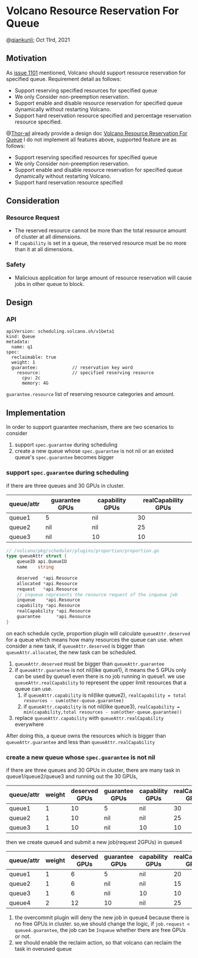 # Volcano Resource Reservation For Queue

@[qiankunli](https://github.com/qiankunli); Oct 11rd, 2021

## Motivation
As [issue 1101](https://github.com/volcano-sh/volcano/issues/1101) mentioned, Volcano should support resource reservation
for specified queue. Requirement detail as follows:
* Support reserving specified resources for specified queue
* We only Consider non-preemption reservation.
* Support enable and disable resource reservation for specified queue dynamically without restarting Volcano.
* Support hard reservation resource specified and percentage reservation resource specified.

@[Thor-wl](https://github.com/Thor-wl) already provide a design doc [Volcano Resource Reservation For Queue](https://github.com/volcano-sh/volcano/blob/master/docs/design/queue-resource-reservation-design.md)
I do not implement all features above, supported feature are as follows:

* Support reserving specified resources for specified queue
* We only Consider non-preemption reservation.
* Support enable and disable resource reservation for specified queue dynamically without restarting Volcano.
* Support hard reservation resource specified

## Consideration
### Resource Request
* The reserved resource cannot be more than the total resource amount of cluster at all dimensions.
* If `capability` is set in a queue, the reserved resource must be no more than it at all dimensions.

### Safety
* Malicious application for large amount of resource reservation will cause jobs in other queue to block.

## Design
### API
```
apiVersion: scheduling.volcano.sh/v1beta1
kind: Queue
metadata:
  name: q1
spec:
  reclaimable: true
  weight: 1
  guarantee:             // reservation key word
    resource:            // specified reserving resource
      cpu: 2c
      memory: 4G
```

`guarantee.resource` list of reserving resource categories and amount.

## Implementation

In order to support guarantee mechanism, there are two scenarios to consider
1. support `spec.guarantee` during scheduling
2. create a new queue whose `spec.guarantee` is not nil or an existed queue's `spec.guarantee` becomes bigger

### support `spec.guarantee` during scheduling

if there are three queues and 30 GPUs in cluster.

|queue/attr|guarantee GPUs|capability GPUs|realCapability GPUs|
|---|---|---|---|
|queue1|5|nil|30|
|queue2|nil|nil|25|
|queue3|nil|10|10|


```go
// /volcano/pkg/scheduler/plugins/proportion/proportion.go
type queueAttr struct {
	queueID api.QueueID
	name    string
	
	deserved  *api.Resource
	allocated *api.Resource
	request   *api.Resource
	// inqueue represents the resource request of the inqueue job
	inqueue    *api.Resource
	capability *api.Resource
	realCapability *api.Resource
	guarantee      *api.Resource
}
```

on each schedule cycle, proportion plugin will calculate `queueAttr.deserved` for a queue which means how many resources the queue can use. when consider a new task, 
if `queueAttr.deserved` is bigger than `queueAttr.allocated`, the new task can be scheduled.
1. `queueAttr.deserved` must be bigger than `queueAttr.guarantee`
2. if `queueAttr.guarantee` is not nil(like queue1), it means the 5 GPUs only can be used by queue1 even there is no job running in queue1. we use `queueAttr.realCapability` to represent the upper limit resources that a queue can use. 
   1. if `queueAttr.capability` is nil(like queue2), `realCapability = total resources - sum(other-queue.guarantee)`
   2. if `queueAttr.capability` is not nil(like queue3), `realCapability = min(capability,total resources - sum(other-queue.guarantee))`
3. replace `queueAttr.capability` with `queueAttr.realCapability` everywhere

After doing this, a queue owns the resources which is bigger than `queueAttr.guarantee` and less than `queueAttr.realCapability`

### create a new queue whose `spec.guarantee` is not nil

if there are three queues and 30 GPUs in cluster, there are many task in queue1/queue2/queue3 and running out the 30 GPUs,

|queue/attr|weight|deserved GPUs|guarantee GPUs|capability GPUs|realCapability GPUs|
|---|---|---|---|---|---|
|queue1|1|10|5|nil|30|
|queue2|1|10|nil|nil|25|
|queue3|1|10|nil|10|10|

then we create queue4 and submit a new job(request 2GPUs) in queue4

|queue/attr|weight|deserved GPUs|guarantee GPUs|capability GPUs|realCapability GPUs|
|---|---|---|---|---|---|
|queue1|1|6|5|nil|20|
|queue2|1|6|nil|nil|15|
|queue3|1|6|nil|10|10|
|queue4|2|12|10|nil|25|

1. the overcommit plugin will deny the new job in queue4 because there is no free GPUs in cluster. so,we should change the logic, if `job.request < queue4.guarantee`, the job can be `Inqueue` whether there are free GPUs or not.
2. we should enable the reclaim action, so that volcano can reclaim the task in overused queue

